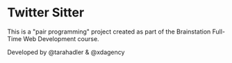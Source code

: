 # Twitter Sitter

This is a "pair programming" project created as part of the Brainstation Full-Time Web Development course.

Developed by @tarahadler & @xdagency